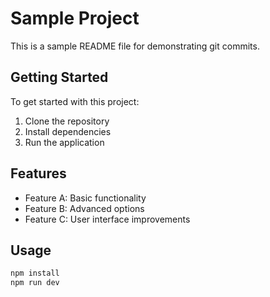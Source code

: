 # Sample Project

This is a sample README file for demonstrating git commits.

## Getting Started

To get started with this project:

1. Clone the repository
2. Install dependencies
3. Run the application

## Features

- Feature A: Basic functionality
- Feature B: Advanced options
- Feature C: User interface improvements

## Usage

```bash
npm install
npm run dev
